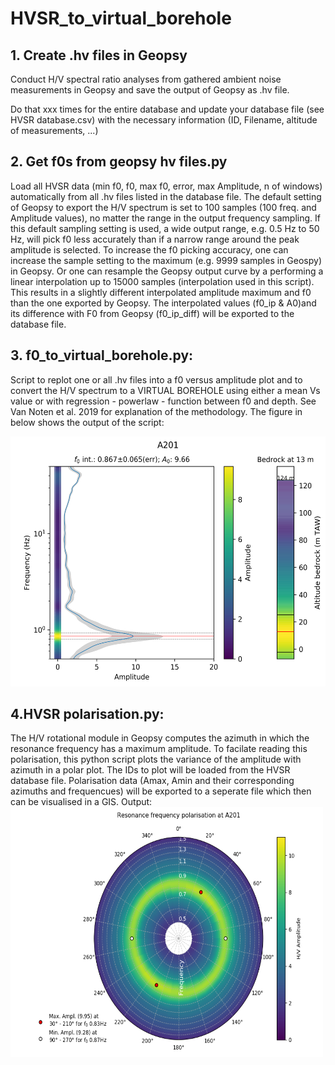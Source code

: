 # HVSR_to_virtual_borehole

## 1. Create .hv files in Geopsy
Conduct H/V spectral ratio analyses from gathered ambient noise measurements in Geopsy and save the output of Geopsy as .hv file.

Do that xxx times for the entire database and update your database file (see HVSR database.csv) with the necessary information (ID, Filename, altitude of measurements, ...)

## 2. Get f0s from geopsy hv files.py
Load all HVSR data (min f0, f0, max f0, error, max Amplitude, n of windows) automatically from all .hv files listed in the database file. The default setting of Geopsy to export the H/V spectrum is set to 100 samples (100 freq. and Amplitude values), no matter the range in the output frequency sampling. If this default sampling setting is used, a wide output range, e.g. 0.5 Hz to 50 Hz, will pick f0 less accurately than if a narrow range around the peak amplitude is selected. To increase the f0 picking accuracy, one can increase the sample setting to the maximum (e.g. 9999 samples in Geospy) in Geopsy. Or one can resample the Geopsy output curve by a performing a linear interpolation up to 15000 samples (interpolation used in this script). This results in a slightly different interpolated amplitude maximum and f0 than the one exported by Geopsy. The interpolated values (f0_ip & A0)and its difference with F0 from Geopsy (f0_ip_diff) will be exported to the database file.

## 3. f0_to_virtual_borehole.py: 
Script to replot one or all .hv files into a f0 versus amplitude plot and to convert the H/V spectrum to a VIRTUAL BOREHOLE using either a  mean Vs value or with regression - powerlaw - function between f0 and depth. See Van Noten et al. 2019 for explanation of the methodology. The figure in below shows the output of the script:

<img src="https://github.com/KoenVanNoten/HVSR_to_virtual_borehole/blob/master/A201.png" width="550" height="400" />

## 4.HVSR polarisation.py:
The H/V rotational module in Geopsy computes the azimuth in which the resonance frequency has a maximum amplitude. To facilate reading this polarisation, this python script plots the variance of the amplitude with azimuth in a polar plot. The IDs to plot will be loaded from the HVSR database file. Polarisation data (Amax, Amin and their corresponding azimuths and frequencues) will be exported to a seperate file which then can be visualised in a GIS.
Output:
<img src="https://github.com/KoenVanNoten/HVSR_to_virtual_borehole/blob/master/A201_polarisation.png" width="500" height="400" />
